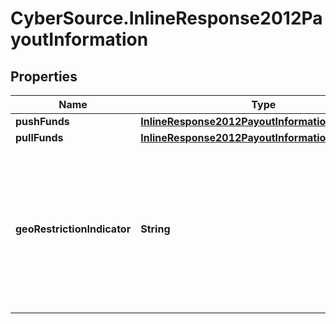 # CyberSource.InlineResponse2012PayoutInformation

## Properties
Name | Type | Description | Notes
------------ | ------------- | ------------- | -------------
**pushFunds** | [**InlineResponse2012PayoutInformationPushFunds**](InlineResponse2012PayoutInformationPushFunds.md) |  | [optional] 
**pullFunds** | [**InlineResponse2012PayoutInformationPullFunds**](InlineResponse2012PayoutInformationPullFunds.md) |  | [optional] 
**geoRestrictionIndicator** | **String** | This field indicates if the recipient issuer can accept transactions from the originator country. Possible values:   - `Y`   - `N`  | [optional] 


